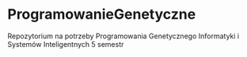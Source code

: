 # ProgramowanieGenetyczne
Repozytorium na potrzeby Programowania Genetycznego Informatyki i Systemów Inteligentnych 5 semestr
